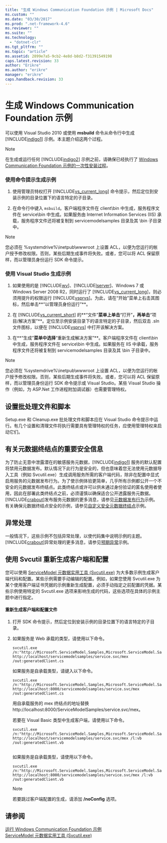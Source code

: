 ```yaml
---
title: "生成 Windows Communication Foundation 示例 | Microsoft Docs"
ms.custom: ""
ms.date: "03/30/2017"
ms.prod: ".net-framework-4.6"
ms.reviewer: ""
ms.suite: ""
ms.technology: 
  - "dotnet-clr"
ms.tgt_pltfrm: ""
ms.topic: "article"
ms.assetid: 2899e7a5-9cb2-4e8d-b8d2-f31391549198
caps.latest.revision: 33
author: "Erikre"
ms.author: "erikre"
manager: "erikre"
caps.handback.revision: 33
---
```

# 生成 Windows Communication Foundation 示例
可以使用 Visual Studio 2010 或使用 **msbuild** 命令从命令行中生成 [!INCLUDE[indigo1](../../../../includes/indigo1-md.md)] 示例。本主题介绍这两个过程。  
  
> [!NOTE]
>  在生成或运行任何 [!INCLUDE[indigo2](../../../../includes/indigo2-md.md)] 示例之前，请确保已经执行了 [Windows Communication Foundation 示例的一次性安装过程](../../../../docs/framework/wcf/samples/one-time-setup-procedure-for-the-wcf-samples.md)。  
  
### 使用命令提示生成示例  
  
1.  使用管理员特权打开 [!INCLUDE[vs_current_long](../../../../includes/vs-current-long-md.md)] 命令提示，然后定位到安装示例的目录位置下的语言特定的子目录。  
  
2.  在命令行中键入 `msbuild`。客户端程序文件在 client\\bin 中生成，服务程序文件在 service\\bin 中生成。如果服务由 Internet Information Services \(IIS\) 承载，服务程序文件还将被复制到 servicemodelsamples 目录及其 \\bin 子目录中。  
  
> [!NOTE]
>  您必须在 %systemdrive%\\inetpub\\wwwroot 上设置 ACL，以便为您运行的帐户授予修改权限。否则，某些后期生成事件将失败。或者，您可以将 ACL 保留原样，而以管理员身份运行 SDK 命令提示。  
  
### 使用 Visual Studio 生成示例  
  
1.  如果使用的是 [!INCLUDE[wv](../../../../includes/wv-md.md)]、[!INCLUDE[lserver](../../../../includes/lserver-md.md)]、Windows 7 或 Windows Server 2008 R2，同时运行了 [!INCLUDE[vs_current_long](../../../../includes/vs-current-long-md.md)]，则必须用提升的权限运行 [!INCLUDE[vsprvs](../../../../includes/vsprvs-md.md)]。为此，请在“开始”菜单上右击其图标，然后单击**“以管理员身份运行”**。  
  
2.  在 [!INCLUDE[vs_current_short](../../../../includes/vs-current-short-md.md)] 的**“文件”**菜单上单击**“打开”**，再单击**“项目\/解决方案”**。定位至示例安装目录下的语言特定的子目录，然后双击 .sln 文件图标，以便在 [!INCLUDE[vsprvs](../../../../includes/vsprvs-md.md)] 中打开该解决方案。  
  
3.  在**“生成”**菜单中选择**“重新生成解决方案”**。客户端程序文件在 client\\bin 中生成，服务程序文件在 service\\bin 中生成。如果服务在 IIS 中承载，服务程序文件还将被复制到 servicemodelsamples 目录及其 \\bin 子目录中。  
  
> [!NOTE]
>  您必须在 %systemdrive%\\inetpub\\wwwroot 上设置 ACL，以便为您运行的帐户授予修改权限。否则，某些后期生成事件将失败。或者，您可以将 ACL 保留原样，而以管理员身份运行 SDK 命令提示或 Visual Studio。某些 Visual Studio 操作（例如，为 ASP.Net 工作进程附加调试器）也需要管理特权。  
  
## 设置批处理文件和脚本  
 Setup.exe 和 Cleanup.exe 批处理文件和脚本应在 Visual Studio 命令提示中运行。有几个设置和清理文件将执行需要具有管理特权的任务，应使用管理特权来启动它们。  
  
## 有关元数据终结点的重要安全信息  
 为了防止无意中泄露潜在的敏感服务元数据，[!INCLUDE[indigo1](../../../../includes/indigo1-md.md)] 服务的默认配置将禁用元数据发布。默认情况下此行为是安全的，但也意味着您无法使用元数据导入工具（例如 Svcutil.exe）生成调用服务所需的客户端代码，除非在配置中显式启用服务的元数据发布行为。为了使示例体验更简单，几乎所有示例都公开一个不安全的元数据发布终结点。此类终结点或许可以供未通过身份验证的匿名使用者使用，因此在部署此类终结点之前，必须谨慎以确保适合公开透露服务元数据。[!INCLUDE[crabout](../../../../includes/crabout-md.md)]发布服务元数据的更多消息，请参见[元数据发布行为](../../../../docs/framework/wcf/samples/metadata-publishing-behavior.md)示例。有关确保元数据终结点安全的示例，请参见[自定义安全元数据终结点](../../../../docs/framework/wcf/samples/custom-secure-metadata-endpoint.md)示例。  
  
## 异常处理  
 一般情况下，这些示例不包括异常处理，以使代码集中说明示例的主题。[!INCLUDE[crabout](../../../../includes/crabout-md.md)]异常处理的更多消息，请参见[预期异常](../../../../docs/framework/wcf/samples/expected-exceptions.md)示例。  
  
## 使用 Svcutil 重新生成客户端和配置  
 您可以使用 [ServiceModel 元数据实用工具 \(Svcutil.exe\)](../../../../docs/framework/wcf/servicemodel-metadata-utility-tool-svcutil-exe.md) 为大多数示例生成客户端代码和配置。某些示例需要手动编辑的配置。例如，如果您使用 Svcutil.exe 为某个使用客户端证书凭据的示例重新生成配置，必须手动指定之前配置的凭据。某些示例使用特定的 Svcutil.exe 选项来影响生成的代码，这些选项在具体的示例主题中进行指定。  
  
#### 重新生成客户端和配置文件  
  
1.  打开 SDK 命令提示，然后定位到安装示例的目录位置下的语言特定的子目录。  
  
2.  如果服务是 Web 承载的类型，请使用以下命令。  
  
    ```  
    svcutil.exe /n:"http://Microsoft.ServiceModel.Samples,Microsoft.ServiceModel.Samples" http://localhost/servicemodelsamples/service.svc/mex /out:generatedClient.cs  
    ```  
  
     如果服务是自承载类型，请键入以下命令。  
  
    ```  
    svcutil.exe /n:"http://Microsoft.ServiceModel.Samples,Microsoft.ServiceModel.Samples" http://localhost:8000/servicemodelsamples/service.svc/mex /out:generatedClient.cs  
    ```  
  
     用自承载服务的 mex 终结点的地址替换 http:\/\/localhost:8000\/ServiceModelSamples\/service.svc\/mex。  
  
     若要在 Visual Basic 类型中生成客户端，请使用以下命令。  
  
    ```  
    svcutil.exe /n:"http://Microsoft.ServiceModel.Samples,Microsoft.ServiceModel.Samples" http://localhost/servicemodelsamples/service.svc/mex /l:vb /out:generatedClient.vb  
  
    ```  
  
     如果服务是自承载类型，请使用以下命令。  
  
    ```  
    svcutil.exe /n:"http://Microsoft.ServiceModel.Samples,Microsoft.ServiceModel.Samples" http://localhost:8000/servicemodelsamples/service.svc/mex /l:vb /out:generatedClient.vb  
    ```  
  
    > [!NOTE]
    >  若要跳过客户端配置的生成，请添加 **\/noConfig** 选项。  
  
## 请参阅  
 [运行 Windows Communication Foundation 示例](../../../../docs/framework/wcf/samples/running-the-samples.md)   
 [ServiceModel 元数据实用工具 \(Svcutil.exe\)](../../../../docs/framework/wcf/servicemodel-metadata-utility-tool-svcutil-exe.md)